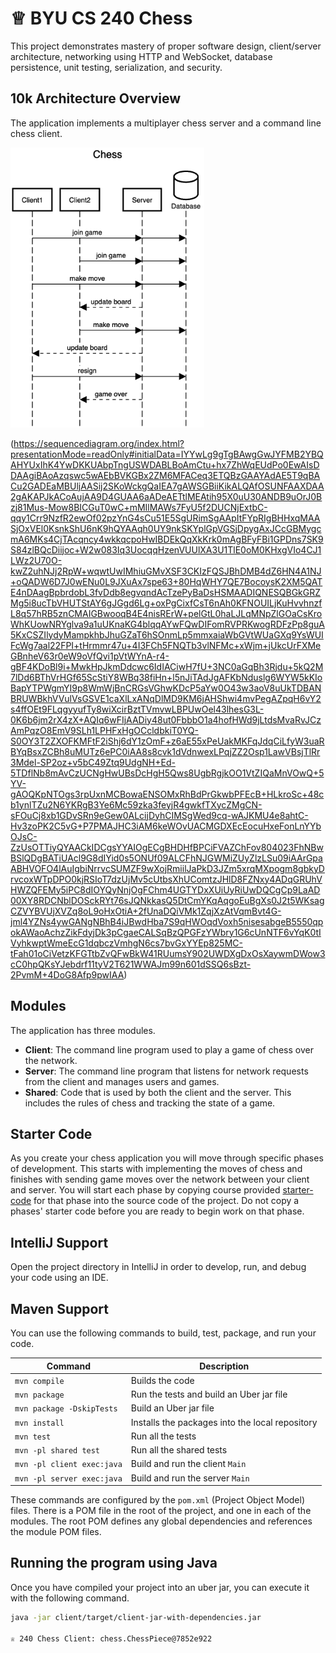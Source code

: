 # ♕ BYU CS 240 Chess

This project demonstrates mastery of proper software design, client/server architecture, networking using HTTP and WebSocket, database persistence, unit testing, serialization, and security.

## 10k Architecture Overview

The application implements a multiplayer chess server and a command line chess client.

[![Sequence Diagram](10k-architecture.png)](https://sequencediagram.org/index.html#initialData=C4S2BsFMAIGEAtIGckCh0AcCGAnUBjEbAO2DnBElIEZVs8RCSzYKrgAmO3AorU6AGVIOAG4jUAEyzAsAIyxIYAERnzFkdKgrFIuaKlaUa0ALQA+ISPE4AXNABWAexDFoAcywBbTcLEizS1VZBSVbbVc9HGgnADNYiN19QzZSDkCrfztHFzdPH1Q-Gwzg9TDEqJj4iuSjdmoMopF7LywAaxgvJ3FC6wCLaFLQyHCdSriEseSm6NMBurT7AFcMaWAYOSdcSRTjTka+7NaO6C6emZK1YdHI-Qma6N6ss3nU4Gpl1ZkNrZwdhfeByy9hwyBA7mIT2KAyGGhuSWi9wuc0sAI49nyMG6ElQQA)

(https://sequencediagram.org/index.html?presentationMode=readOnly#initialData=IYYwLg9gTgBAwgGwJYFMB2YBQAHYUxIhK4YwDKKUAbpTngUSWDABLBoAmCtu+hx7ZhWqEUdPo0EwAIsDDAAgiBAoAzqswc5wAEbBVKGBx2ZM6MFACeq3ETQBzGAAYAdAE5T9qBACu2GADEaMBUljAASij2SKoWckgQaIEA7gAWSGBiiKikALQAfOSUNFAAXDAA2gAKAPJkACoAujAA9D4GUAA6aADeAETtlMEAtih95X0uU30ANDB9uOrJ0Bzj81Mus-Mow8BICGuT0wC+mMIlMAWs7FyU5f2DUCNjExtbC-qqy1Crr9NzfR2ewOf02pzYnG4sCu51E5SgURimSgAApItFYpRIgBHHxqMAASjOxVEl0KsnkShU6nK9hQYAAqh0UY9nkSKYplGpVGSjDpygAxJCcGBMygcmA6MKs4CjTAcqncy4wkkqcpoHwIBDEkQqXkKrk0mAgBFyFBi1GPDns7SK9S84zlBQcDiijoc+W2w083Iq3UocqqHzenVUUlXA3U1TlE0oM0KHxgVIo4CJ1LWz2U70O-kwZ2uhNJj2RpW+wqwtUwIMhiuGMvXSF3CKIzFQSJBhDMB4dZ6HN4A1NJ+oQADW6D7J0wENu0L9JXuAx7spe63+80HqWHY7QE7BocoysK2XM5QATE4nDAagBpbrdobL3fvDdb8egvqndAcTzePyBaDsHSMAADIQNESQBGkGRZMg5i8ucTbVHUTStAY6gJGgd6Lg+oxPgCixfCsT6nAh0KFNOUILjKuHvvhnzfL8q57hRB5znCMAIGBwooqB4E4nisRErW+pelGtL0haLJLqMNpZlGOaCsKroWhKUowNRYglva9a1uUKnaKG4blqqAYwFQwDIFomRVPRKwogRDFzPp8guA5KxCSZIlydyMampkhbJhuGZaT6hSOnmLp5mmxaiaWbGVtWUaGXq9YsWUIFcWg7aal22FPI+tHrmmr47u+4I3FCh5FNQTb3vlNFMc+xWjm+jUkcUrFXMeGBnheV63r0eW9oVfQvi1pVtWYnA-r4-gBF4KDoBl9i+MwkHpJkmDdcwc6IdIACiwH7fU+3NC0aGqBh3Rjdu+5kQ2M7lDd6BThVrHGf65ScStiY8WBq38fiHn+l5nJiTAdJgAFKbNduslg6WYW5kKIoBapYTPWgmYI9p8WmWjBnCRGsVGhwKDcP5aYw0O43w3aoV8uUkTDBANBRUWBkhVVulVsGSVE1caXlLxANqDlMD9KM6jAHShwi4mvPegAZpqH6vY2s4ffOEt9FLqgyyufTy8wiXcirBztTVmvwLBPUwOel43lhesG3L-0K6b6jm2rX4zX+AQIq6wFIjAADiy48ut0FbbbO1a4hofHWd9jLtdsMvaRvJCzAmPqzO8EmV9SLh1LPHFxHgOCcldbkiT0YQ-S0OY3T2ZXOFKMFtF2iShj6dY1zOmF+z6aE55xPeUakMKFqJdqCiLfyW3uaRBYqBsxZCBh8uMUTz6ePC0iAA8s8cvk1dVdnwexLPqjZZ2Osp1LawVBsjTlRr3Mdel-SP2oz+v5bC49Ztq9UdgNH+Ed-5TDflNb8mAvCzUCNgHwUBsDcHgH5Qws8UgbRgjkOO1VtZIQaMnVOwQ+5YV-gAOQKpNTOgs3rpUxnMCBowaENSOMxRhBdPrGkwbPFEcB+HLkroSc+48cb1ynlTZu2N6YKRgB3Ye6Mc59zka3feyjR4gwkfTXycZMgCN-sFOuCj8xb1GDvSRn9eGew0ALcijDyhCIMSgWed9cq-wAJKMU4e8ahtC-Hv3zoPK2C5vG+P7PMAJHC3iAM6keWOvUACMGDXEcEocuHxeFonLnYYbOJsC-ZzUsOTTiyQYAACkIDCgsYYAIOgECgBHDHfBPCiFVAZChFov804023FhNBwBSlQDgBATiUAcl9G8dIYid0s5ONUf09ALCFhNJGWMiZUyZlzLSu09iAArGpaABHVOFO4lAuIgbiNrrvcSUMZF9wXojRmiilJaPkD3JZm5xrqMXpogm8gbkyDrvcoxWTpDPO0kjRSIoT7dzUjMv5cUtbsXhUComtzJHlD8FZNxy4ADqGRUhVHWZQFEMy5iPC8dIOYQyNnjOgFChm4UGTYDxXUiUyRiUwDQCgCp9LaAD00XY8RDCNblDOSckRYt76sJQNkkasQ5DtCmYKqAqgoEuBgXs0J2t5WKsagCZVYBVUjXVZq8oL9oHxOtiA+2fUnaDQiVMk1ZqjXzAtVqmBvt4G-jml4YZNs4ywGANgNBhB4iJBwdHba7S9qHWOqdVoxh5nisesabgeB5550qpokAWaoAchzZikFdyjDk3pCgaeCALSqBzQPGFzYWbry1G6cUnNTF6vYqK0tIVyhkwptWmeEcG1dqbczVmhgN6cs7bvGxYYEp825MC-tFah01oCiVetzKFGTtbZvQFwBkW41RUumsY902UWDXgDxOsXaywmDWow3cC0hpQKsYJebdrf11tyV2T621WWAJm99n601dSSQ6sBzt-2PvmM+4DoG8Afp9pwIAA)

## Modules

The application has three modules.

- **Client**: The command line program used to play a game of chess over the network.
- **Server**: The command line program that listens for network requests from the client and manages users and games.
- **Shared**: Code that is used by both the client and the server. This includes the rules of chess and tracking the state of a game.

## Starter Code

As you create your chess application you will move through specific phases of development. This starts with implementing the moves of chess and finishes with sending game moves over the network between your client and server. You will start each phase by copying course provided [starter-code](starter-code/) for that phase into the source code of the project. Do not copy a phases' starter code before you are ready to begin work on that phase.

## IntelliJ Support

Open the project directory in IntelliJ in order to develop, run, and debug your code using an IDE.

## Maven Support

You can use the following commands to build, test, package, and run your code.

| Command                    | Description                                     |
| -------------------------- | ----------------------------------------------- |
| `mvn compile`              | Builds the code                                 |
| `mvn package`              | Run the tests and build an Uber jar file        |
| `mvn package -DskipTests`  | Build an Uber jar file                          |
| `mvn install`              | Installs the packages into the local repository |
| `mvn test`                 | Run all the tests                               |
| `mvn -pl shared test`      | Run all the shared tests                        |
| `mvn -pl client exec:java` | Build and run the client `Main`                 |
| `mvn -pl server exec:java` | Build and run the server `Main`                 |

These commands are configured by the `pom.xml` (Project Object Model) files. There is a POM file in the root of the project, and one in each of the modules. The root POM defines any global dependencies and references the module POM files.

## Running the program using Java

Once you have compiled your project into an uber jar, you can execute it with the following command.

```sh
java -jar client/target/client-jar-with-dependencies.jar

♕ 240 Chess Client: chess.ChessPiece@7852e922
```
